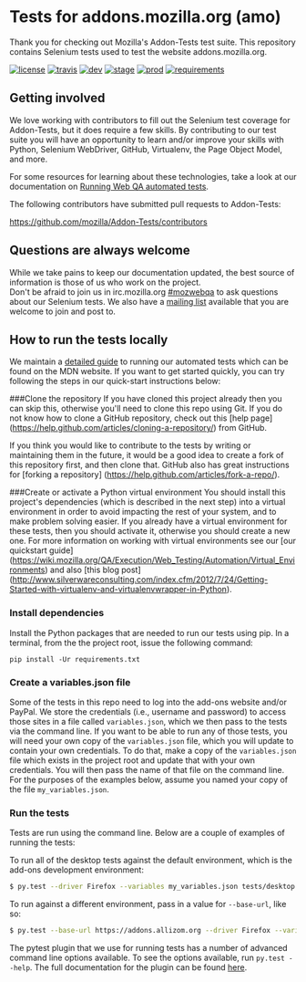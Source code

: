 Tests for addons.mozilla.org (amo)
==================================

Thank you for checking out Mozilla's Addon-Tests test suite.
This repository contains Selenium tests used to test the website addons.mozilla.org.

[![license](https://img.shields.io/badge/license-MPL%202.0-blue.svg)](https://github.com/mozilla/Addon-Tests/blob/master/LICENSE)
[![travis](https://img.shields.io/travis/mozilla/Addon-Tests.svg?label=travis)](http://travis-ci.org/mozilla/Addon-Tests/)
[![dev](https://img.shields.io/jenkins/s/https/webqa-ci.mozilla.com/amo.dev.svg?label=dev)](https://webqa-ci.mozilla.com/job/amo.dev/)
[![stage](https://img.shields.io/jenkins/s/https/webqa-ci.mozilla.com/amo.stage.saucelabs.svg?label=stage)](https://webqa-ci.mozilla.com/job/amo.stage.saucelabs/)
[![prod](https://img.shields.io/jenkins/s/https/webqa-ci.mozilla.com/amo.prod.svg?label=prod)](https://webqa-ci.mozilla.com/job/amo.prod/)
[![requirements](https://img.shields.io/requires/github/mozilla/Addon-Tests.svg)](https://requires.io/github/mozilla/Addon-Tests/requirements/?branch=master)

Getting involved
----------------

We love working with contributors to fill out the Selenium test coverage for Addon-Tests,
but it does require a few skills.
By contributing to our test suite you will have an opportunity to learn and/or improve your
skills with Python, Selenium WebDriver, GitHub, Virtualenv, the Page Object Model, and more.

For some resources for learning about these technologies, take a look at our documentation on 
[Running Web QA automated tests][runningtests].

[runningtests]: https://developer.mozilla.org/en-US/docs/Mozilla/QA/Running_Web_QA_automated_tests

The following contributors have submitted pull requests to Addon-Tests:

https://github.com/mozilla/Addon-Tests/contributors


Questions are always welcome
----------------------------
While we take pains to keep our documentation updated, the best source of information is those 
of us who work on the project.  
Don't be afraid to join us in irc.mozilla.org [#mozwebqa][mozwebqa] to ask questions about our 
Selenium tests.
We also have a [mailing list][mailing_list] available that you are welcome to join and post to.

[mozwebqa]:http://widget01.mibbit.com/?settings=1b10107157e79b08f2bf99a11f521973&server=irc.mozilla.org&channel=%23mozwebqa
[mailing_list]:https://mail.mozilla.org/listinfo/mozwebqa

How to run the tests locally
-----------------------------------------
We maintain a [detailed guide][runningtests] to running our automated tests which can be found on the MDN website.
If you want to get started quickly, you can try following the steps in our quick-start instructions below:

###Clone the repository
If you have cloned this project already then you can skip this, otherwise you'll need to clone this repo using Git.
If you do not know how to clone a GitHub repository, check out this 
[help page] (https://help.github.com/articles/cloning-a-repository/) from GitHub.

If you think you would like to contribute to the tests by writing or maintaining them in the future,
it would be a good idea to create a fork of this repository first, and then clone that.
GitHub also has great instructions for [forking a repository] (https://help.github.com/articles/fork-a-repo/).

###Create or activate a Python virtual environment
You should install this project's dependencies (which is described in the next step) into a virtual environment
in order to avoid impacting the rest of your system, and to make problem solving easier.
If you already have a virtual environment for these tests, then you should activate it, 
otherwise you should create a new one.
For more information on working with virtual environments see our 
[our quickstart guide] (https://wiki.mozilla.org/QA/Execution/Web_Testing/Automation/Virtual_Environments) 
and also [this blog post] (http://www.silverwareconsulting.com/index.cfm/2012/7/24/Getting-Started-with-virtualenv-and-virtualenvwrapper-in-Python).

### Install dependencies
Install the Python packages that are needed to run our tests using pip. In a terminal, 
from the the project root, issue the following command:

    pip install -Ur requirements.txt

### Create a variables.json file
Some of the tests in this repo need to log into the add-ons website and/or PayPal.
We store the credentials (i.e., username and password) to access those sites in a file 
called `variables.json`, which we then pass to the tests via the command line. 
If you want to be able to run any of those tests, you will need your own copy of 
the `variables.json` file, which you will update to contain your own credentials.
To do that, make a copy of the `variables.json` file which exists in the project root
 and update that with your own credentials. 
 You will then pass the name of that file on the command line. 
 For the purposes of the examples below, assume you named your copy of the file `my_variables.json`.

### Run the tests

Tests are run using the command line. Below are a couple of examples of running the tests:

To run all of the desktop tests against the default environment, which is the add-ons development environment:

```bash
$ py.test --driver Firefox --variables my_variables.json tests/desktop
```

To run against a different environment, pass in a value for `--base-url`, like so:

```bash
$ py.test --base-url https://addons.allizom.org --driver Firefox --variables my_variables.json tests/desktop
```

The pytest plugin that we use for running tests has a number of advanced
command line options available. To see the options available, run
`py.test --help`. The full documentation for the plugin can be found
[here][pytest-selenium].

[pytest-selenium]: http://pytest-selenium.readthedocs.org/
